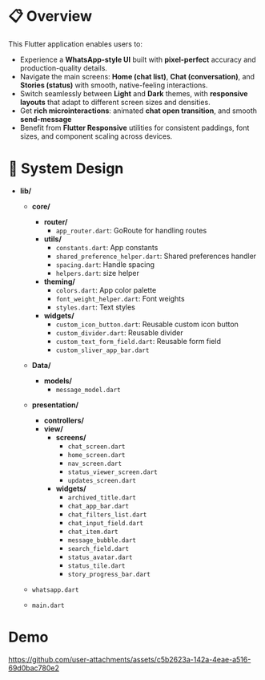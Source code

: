 # 📋 Overview
This Flutter application enables users to:
 - Experience a **WhatsApp-style UI** built with **pixel-perfect** accuracy and production-quality details.
 - Navigate the main screens: **Home (chat list)**, **Chat (conversation)**, and **Stories (status)** with smooth, native-feeling interactions.
 - Switch seamlessly between **Light** and **Dark** themes, with **responsive layouts** that adapt to different screen sizes and densities.
 - Get **rich microinteractions**: animated **chat open transition**, and smooth **send-message**
 - Benefit from **Flutter Responsive** utilities for consistent paddings, font sizes, and component scaling across devices.


# 🧩 System Design
- **lib/**
  - **core/**
    - **router/**
      - `app_router.dart`: GoRoute for handling routes
    - **utils/**
      - `constants.dart`: App constants
      - `shared_preference_helper.dart`: Shared preferences handler
      - `spacing.dart`: Handle spacing
      - `helpers.dart`: size helper
    - **theming/**
      - `colors.dart`: App color palette
      - `font_weight_helper.dart`: Font weights
      - `styles.dart`: Text styles
    - **widgets/**
      - `custom_icon_button.dart`: Reusable custom icon button
      - `custom_divider.dart`: Reusable divider
      - `custom_text_form_field.dart`: Reusable form field
      - `custom_sliver_app_bar.dart`

  - **Data/**
    - **models/**
      - `message_model.dart`

  - **presentation/**
    - **controllers/**
    - **view/**
      - **screens/**
        - `chat_screen.dart`
        - `home_screen.dart`
        - `nav_screen.dart`
        - `status_viewer_screen.dart`
        - `updates_screen.dart`
      - **widgets/**
        - `archived_title.dart`
        - `chat_app_bar.dart`
        - `chat_filters_list.dart`
        - `chat_input_field.dart`
        - `chat_item.dart`
        - `message_bubble.dart`
        - `search_field.dart`
        - `status_avatar.dart`
        - `status_tile.dart`
        - `story_progress_bar.dart`

  - `whatsapp.dart`
  - `main.dart`
 
# Demo
https://github.com/user-attachments/assets/c5b2623a-142a-4eae-a516-69d0bac780e2

